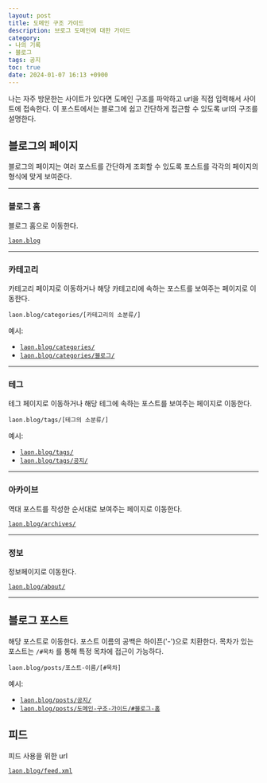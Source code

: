 ```yaml
---
layout: post
title: 도메인 구조 가이드
description: 브로그 도메인에 대한 가이드
category:
- 나의 기록
- 블로그
tags: 공지
toc: true
date: 2024-01-07 16:13 +0900
---
```

나는 자주 방문한는 사이트가 있다면 도메인 구조를 파악하고 url을 직접 입력해서 사이트에 접속한다. 이 포스트에서는 블로그에 쉽고 간단하게 접근할 수 있도록 url의 구조를 설명한다.

## 블로그의 페이지 
블로그의 페이지는 여러 포스트를 간단하게 조회할 수 있도록 포스트를 각각의 페이지의 형식에 맞게 보여준다. 

---
### 블로그 홈
블로그 홈으로 이동한다. 

 [`laon.blog`](/)

---
### 카테고리
카테고리 페이지로 이동하거나 해당 카테고리에 속하는 포스트를 보여주는 페이지로 이동한다. 

`laon.blog/categories/[카테고리의 소분류/]`

예시: 

- [`laon.blog/categories/`](/categories/)
- [`laon.blog/categories/블로그/`](/categories/블로그/)

---
### 테그
테그 페이지로 이동하거나 해당 테그에 속하는 포스트를 보여주는 페이지로 이동한다. 

`laon.blog/tags/[테그의 소분류/]`

예시:

- [`laon.blog/tags/`](/tags/)
- [`laon.blog/tags/공지/`](/tags/공지/)
---
### 아카이브
역대 포스트를 작성한 순서대로 보여주는 페이지로 이동한다.

[`laon.blog/archives/`](/archives/)

---
### 정보 
정보페이지로 이동한다.

[`laon.blog/about/`](/about/)

---
## 블로그 포스트
해당 포스트로 이동한다. 포스트 이름의 공백은 하이픈(\'-\')으로 치환한다. 목차가 있는 포스트는 `/#목차` 를 통해 특정 목차에 접근이 가능하다. 

`laon.blog/posts/포스트-이름/[#목차]`

예시: 

- [`laon.blog/posts/공지/`](/posts/공지/)
- [`laon.blog/posts/도메인-구조-가이드/#블로그-홈`](/posts/도메인-구조-가이드/#블로그-홈)

## 피드
피드 사용을 위한 url

[`laon.blog/feed.xml`](/feed.xml)